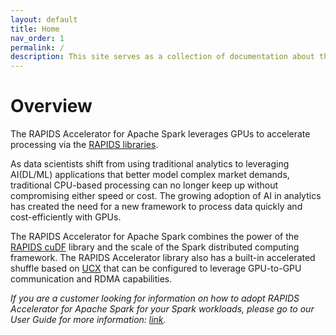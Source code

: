 ```yaml
---
layout: default
title: Home
nav_order: 1
permalink: /
description: This site serves as a collection of documentation about the RAPIDS accelerator for Apache Spark
---
```

# Overview
The RAPIDS Accelerator for Apache Spark leverages GPUs to accelerate processing via the
[RAPIDS libraries](http://rapids.ai).

As data scientists shift from using traditional analytics to leveraging AI(DL/ML) applications that 
better model complex market demands, traditional CPU-based processing can no longer keep up without 
compromising either speed or cost. The growing adoption of AI in analytics has created the need for 
a new framework to process data quickly and cost-efficiently with GPUs.

The RAPIDS Accelerator for Apache Spark combines the power of the [RAPIDS cuDF](https://github.com/rapidsai/cudf/) library and
the scale of the Spark distributed computing framework.  The RAPIDS Accelerator library also has a
built-in accelerated shuffle based on [UCX](https://github.com/openucx/ucx/) that can be configured to leverage GPU-to-GPU
communication and RDMA capabilities.

*If you are a customer looking for information on how to adopt RAPIDS Accelerator for Apache Spark
for your Spark workloads, please go to our User Guide for more information: [link](https://docs.nvidia.com/spark-rapids/user-guide/latest/index.html).*
